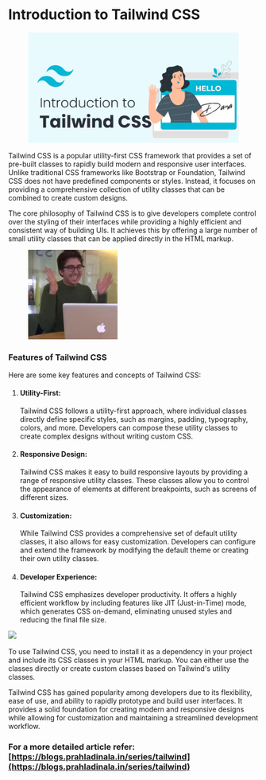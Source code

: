 # Introduction to Tailwind CSS



<figure><img src="../.gitbook/assets/image (4).png" alt=""><figcaption></figcaption></figure>

Tailwind CSS is a popular utility-first CSS framework that provides a set of pre-built classes to rapidly build modern and responsive user interfaces. Unlike traditional CSS frameworks like Bootstrap or Foundation, Tailwind CSS does not have predefined components or styles. Instead, it focuses on providing a comprehensive collection of utility classes that can be combined to create custom designs.

The core philosophy of Tailwind CSS is to give developers complete control over the styling of their interfaces while providing a highly efficient and consistent way of building UIs. It achieves this by offering a large number of small utility classes that can be applied directly in the HTML markup.

<figure><img src="../.gitbook/assets/image.png" alt=""><figcaption></figcaption></figure>

### Features of Tailwind CSS <a href="#heading-features-of-tailwind-css" id="heading-features-of-tailwind-css"></a>

Here are some key features and concepts of Tailwind CSS:

1.  #### Utility-First: <a href="#heading-utility-first" id="heading-utility-first"></a>

    Tailwind CSS follows a utility-first approach, where individual classes directly define specific styles, such as margins, padding, typography, colors, and more. Developers can compose these utility classes to create complex designs without writing custom CSS.
2.  #### Responsive Design: <a href="#heading-responsive-design" id="heading-responsive-design"></a>

    Tailwind CSS makes it easy to build responsive layouts by providing a range of responsive utility classes. These classes allow you to control the appearance of elements at different breakpoints, such as screens of different sizes.
3.  #### Customization: <a href="#heading-customization" id="heading-customization"></a>

    While Tailwind CSS provides a comprehensive set of default utility classes, it also allows for easy customization. Developers can configure and extend the framework by modifying the default theme or creating their own utility classes.
4.  #### Developer Experience: <a href="#heading-developer-experience" id="heading-developer-experience"></a>

    Tailwind CSS emphasizes developer productivity. It offers a highly efficient workflow by including features like JIT (Just-in-Time) mode, which generates CSS on-demand, eliminating unused styles and reducing the final file size.



![](https://cdn.hashnode.com/res/hashnode/image/upload/v1685189075194/132277a2-1574-4b20-b686-7183a2b7fcc3.gif?auto=format,compress\&gif-q=60\&format=webm)

To use Tailwind CSS, you need to install it as a dependency in your project and include its CSS classes in your HTML markup. You can either use the classes directly or create custom classes based on Tailwind's utility classes.

Tailwind CSS has gained popularity among developers due to its flexibility, ease of use, and ability to rapidly prototype and build user interfaces. It provides a solid foundation for creating modern and responsive designs while allowing for customization and maintaining a streamlined development workflow.

### For a more detailed article refer: [https://blogs.prahladinala.in/series/tailwind](https://blogs.prahladinala.in/series/tailwind)
